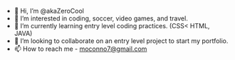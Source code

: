 - 👋 Hi, I’m @akaZeroCool
- 👀 I’m interested in coding, soccer, video games, and travel.
- 🌱 I’m currently learning entry level coding practices. (CSS< HTML, JAVA)
- 💞️ I’m looking to collaborate on an entry level project to start my portfolio.
- 📫 How to reach me - moconno7@gmail.com

<!---
akaZeroCool/akaZeroCool is a ✨ special ✨ repository because its `README.md` (this file) appears on your GitHub profile.
You can click the Preview link to take a look at your changes.
--->
